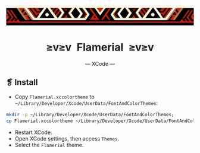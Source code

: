<p align="center">
  <img alt="" src="../../assets/images/ornament.png" width=1020 />
</p>
<h1 align="center">≥v≥v&ensp;Flamerial&ensp;≥v≥v</h1>
<p align="center">— XCode —</p>

## ❡ Install
- Copy `Flamerial.xccolortheme` to `~/Library/Developer/Xcode/UserData/FontAndColorThemes`:

```zsh
mkdir -p ~/Library/Developer/Xcode/UserData/FontAndColorThemes;
cp Flamerial.xccolortheme ~/Library/Developer/Xcode/UserData/FontAndColorThemes;
```

- Restart XCode.
- Open XCode settings, then access `Themes`.
- Select the `Flamerial` theme.
